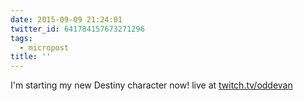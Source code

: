 ```yaml
---
date: 2015-09-09 21:24:01
twitter_id: 641784157673271296
tags:
  - micropost
title: ''
---
```


I'm starting my new Destiny character now! live at [twitch.tv/oddevan](http://www.twitch.tv/oddevan)
